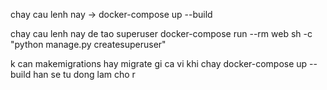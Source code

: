 chay cau lenh nay ->  docker-compose up --build

chay cau lenh nay de tao superuser
docker-compose run --rm web sh -c "python manage.py createsuperuser"

k can makemigrations hay migrate gi ca vi khi chay 
docker-compose up --build han se tu dong lam cho r